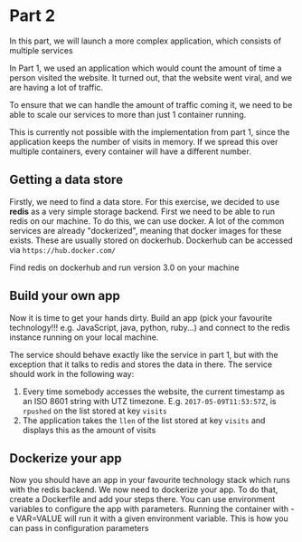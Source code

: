 # Part 2

In this part, we will launch a more complex application, which consists of multiple services

In Part 1, we used an application which would count the amount of time a person visited the website. It turned out, that the website went viral, and we are having a lot of traffic.

To ensure that we can handle the amount of traffic coming it, we need to be able to scale our services to more than just 1 container running.

This is currently not possible with the implementation from part 1, since the application keeps the number of visits in memory. If we spread this over multiple containers, every container will have a different number.

## Getting a data store

Firstly, we need to find a data store. For this exercise, we decided to use **redis** as a very simple storage backend. First we need to be able to run redis on our machine. To do this, we can use docker. A lot of the common services are already "dockerized", meaning that docker images for these exists. These are usually stored on dockerhub. Dockerhub can be accessed via `https://hub.docker.com/`

Find redis on dockerhub and run version 3.0 on your machine


## Build your own app

Now it is time to get your hands dirty. Build an app (pick your favourite technology!!! e.g. JavaScript, java, python, ruby...) and connect to the redis instance running on your local machine.

The service should behave exactly like the service in part 1, but with the exception that it talks to redis and stores the data in there. The service should work in the following way:

 1) Every time somebody accesses the website, the current timestamp as an ISO 8601 string with UTZ timezone. E.g. `2017-05-09T11:53:57Z`, is `rpushed` on the list stored at key `visits`
 2) The application takes the `llen` of the list stored at key `visits` and displays this as the amount of visits

## Dockerize your app

Now you should have an app in your favourite technology stack which runs with the redis backend. We now need to dockerize your app. To do that, create a Dockerfile and add your steps there. You can use environment variables to configure the app with parameters. Running the container with -e VAR=VALUE will run it with a given environment variable. This is how you can pass in configuration parameters